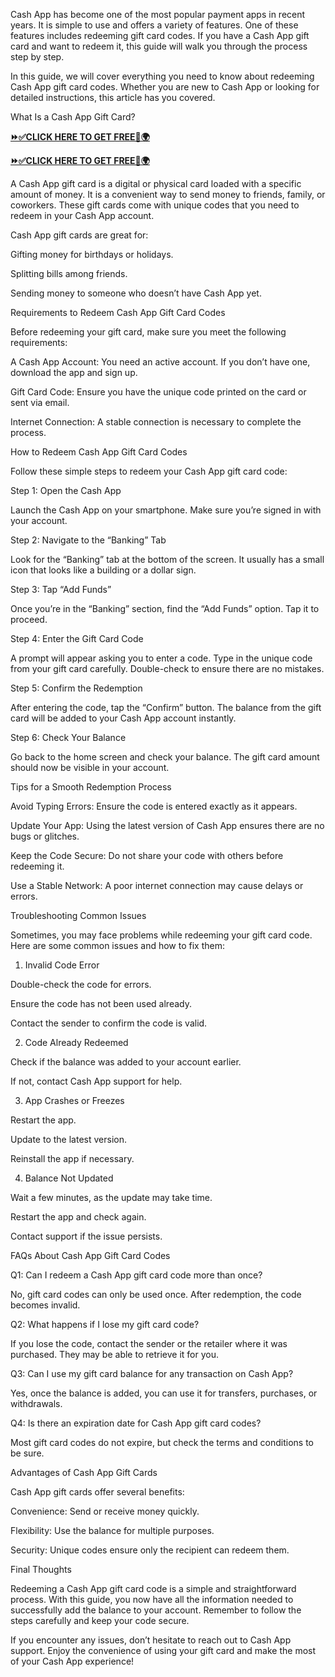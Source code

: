 Cash App has become one of the most popular payment apps in recent years. It is simple to use and offers a variety of features. One of these features includes redeeming gift card codes. If you have a Cash App gift card and want to redeem it, this guide will walk you through the process step by step.

In this guide, we will cover everything you need to know about redeeming Cash App gift card codes. Whether you are new to Cash App or looking for detailed instructions, this article has you covered.

What Is a Cash App Gift Card?

**[⏩✅CLICK HERE TO GET FREE📌🌍](https://tinyurl.com/cashappcard255)**

**[⏩✅CLICK HERE TO GET FREE📌🌍](https://tinyurl.com/cashappcard255)**

A Cash App gift card is a digital or physical card loaded with a specific amount of money. It is a convenient way to send money to friends, family, or coworkers. These gift cards come with unique codes that you need to redeem in your Cash App account.

Cash App gift cards are great for:

Gifting money for birthdays or holidays.

Splitting bills among friends.

Sending money to someone who doesn’t have Cash App yet.

Requirements to Redeem Cash App Gift Card Codes

Before redeeming your gift card, make sure you meet the following requirements:

A Cash App Account: You need an active account. If you don’t have one, download the app and sign up.

Gift Card Code: Ensure you have the unique code printed on the card or sent via email.

Internet Connection: A stable connection is necessary to complete the process.

How to Redeem Cash App Gift Card Codes

Follow these simple steps to redeem your Cash App gift card code:

Step 1: Open the Cash App

Launch the Cash App on your smartphone. Make sure you’re signed in with your account.

Step 2: Navigate to the “Banking” Tab

Look for the “Banking” tab at the bottom of the screen. It usually has a small icon that looks like a building or a dollar sign.

Step 3: Tap “Add Funds”

Once you’re in the “Banking” section, find the “Add Funds” option. Tap it to proceed.

Step 4: Enter the Gift Card Code

A prompt will appear asking you to enter a code. Type in the unique code from your gift card carefully. Double-check to ensure there are no mistakes.

Step 5: Confirm the Redemption

After entering the code, tap the “Confirm” button. The balance from the gift card will be added to your Cash App account instantly.

Step 6: Check Your Balance

Go back to the home screen and check your balance. The gift card amount should now be visible in your account.

Tips for a Smooth Redemption Process

Avoid Typing Errors: Ensure the code is entered exactly as it appears.

Update Your App: Using the latest version of Cash App ensures there are no bugs or glitches.

Keep the Code Secure: Do not share your code with others before redeeming it.

Use a Stable Network: A poor internet connection may cause delays or errors.

Troubleshooting Common Issues

Sometimes, you may face problems while redeeming your gift card code. Here are some common issues and how to fix them:

1. Invalid Code Error

Double-check the code for errors.

Ensure the code has not been used already.

Contact the sender to confirm the code is valid.

2. Code Already Redeemed

Check if the balance was added to your account earlier.

If not, contact Cash App support for help.

3. App Crashes or Freezes

Restart the app.

Update to the latest version.

Reinstall the app if necessary.

4. Balance Not Updated

Wait a few minutes, as the update may take time.

Restart the app and check again.

Contact support if the issue persists.

FAQs About Cash App Gift Card Codes

Q1: Can I redeem a Cash App gift card code more than once?

No, gift card codes can only be used once. After redemption, the code becomes invalid.

Q2: What happens if I lose my gift card code?

If you lose the code, contact the sender or the retailer where it was purchased. They may be able to retrieve it for you.

Q3: Can I use my gift card balance for any transaction on Cash App?

Yes, once the balance is added, you can use it for transfers, purchases, or withdrawals.

Q4: Is there an expiration date for Cash App gift card codes?

Most gift card codes do not expire, but check the terms and conditions to be sure.

Advantages of Cash App Gift Cards

Cash App gift cards offer several benefits:

Convenience: Send or receive money quickly.

Flexibility: Use the balance for multiple purposes.

Security: Unique codes ensure only the recipient can redeem them.

Final Thoughts

Redeeming a Cash App gift card code is a simple and straightforward process. With this guide, you now have all the information needed to successfully add the balance to your account. Remember to follow the steps carefully and keep your code secure.

If you encounter any issues, don’t hesitate to reach out to Cash App support. Enjoy the convenience of using your gift card and make the most of your Cash App experience!

